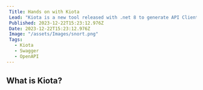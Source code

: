 ```yaml
---
 Title: Hands on with Kiota
 Lead: "Kiota is a new tool released with .net 8 to generate API Client libraries from an OpenAPI definition." 
 Published: 2023-12-22T15:23:12.976Z 
 Date: 2023-12-22T15:23:12.976Z 
 Image: "/assets/Images/snort.png" 
 Tags: 
   - Kiota 
   - Swagger
   - OpenAPI
---
```


## What is Kiota?
